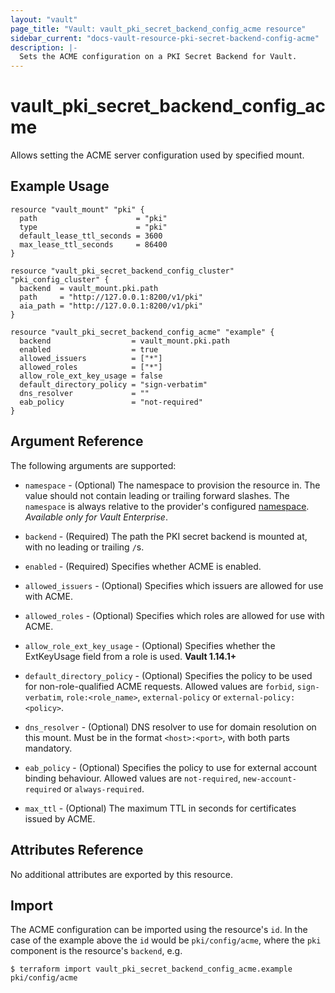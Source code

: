 ```yaml
---
layout: "vault"
page_title: "Vault: vault_pki_secret_backend_config_acme resource"
sidebar_current: "docs-vault-resource-pki-secret-backend-config-acme"
description: |-
  Sets the ACME configuration on a PKI Secret Backend for Vault.
---
```


# vault\_pki\_secret\_backend\_config\_acme

Allows setting the ACME server configuration used by specified mount.

## Example Usage

```hcl
resource "vault_mount" "pki" {
  path                      = "pki"
  type                      = "pki"
  default_lease_ttl_seconds = 3600
  max_lease_ttl_seconds     = 86400
}

resource "vault_pki_secret_backend_config_cluster" "pki_config_cluster" {
  backend  = vault_mount.pki.path
  path     = "http://127.0.0.1:8200/v1/pki"
  aia_path = "http://127.0.0.1:8200/v1/pki"
}

resource "vault_pki_secret_backend_config_acme" "example" {
  backend                  = vault_mount.pki.path
  enabled                  = true
  allowed_issuers          = ["*"]
  allowed_roles            = ["*"]
  allow_role_ext_key_usage = false
  default_directory_policy = "sign-verbatim"
  dns_resolver             = ""
  eab_policy               = "not-required"
}
```

## Argument Reference

The following arguments are supported:

* `namespace` - (Optional) The namespace to provision the resource in.
  The value should not contain leading or trailing forward slashes.
  The `namespace` is always relative to the provider's configured [namespace](/docs/providers/vault#namespace).
   *Available only for Vault Enterprise*.

* `backend` - (Required) The path the PKI secret backend is mounted at, with no leading or trailing `/`s.

* `enabled` - (Required) Specifies whether ACME is enabled.

* `allowed_issuers` - (Optional) Specifies which issuers are allowed for use with ACME.

* `allowed_roles` - (Optional) Specifies which roles are allowed for use with ACME.

* `allow_role_ext_key_usage` - (Optional) Specifies whether the ExtKeyUsage field from a role is used. **Vault 1.14.1+**

* `default_directory_policy` - (Optional) Specifies the policy to be used for non-role-qualified ACME requests.
  Allowed values are `forbid`, `sign-verbatim`, `role:<role_name>`, `external-policy` or `external-policy:<policy>`.

* `dns_resolver` - (Optional) DNS resolver to use for domain resolution on this mount.
  Must be in the format `<host>:<port>`, with both parts mandatory.

* `eab_policy` - (Optional) Specifies the policy to use for external account binding behaviour.
  Allowed values are `not-required`, `new-account-required` or `always-required`.

* `max_ttl` - (Optional) The maximum TTL in seconds for certificates issued by ACME.

## Attributes Reference

No additional attributes are exported by this resource.

## Import

The ACME configuration can be imported using the resource's `id`. 
In the case of the example above the `id` would be `pki/config/acme`, 
where the `pki` component is the resource's `backend`, e.g.

```
$ terraform import vault_pki_secret_backend_config_acme.example pki/config/acme
```
